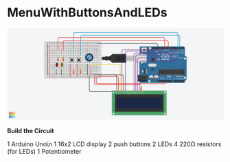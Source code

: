 # MenuWithButtonsAndLEDs

<img src="https://github.com/berhanozturk/MenuWithButtonsAndLEDs/blob/main/MenuWithButtonsAndLEDs.png">

**Build the Circuit**

1 Arduino Uno\n
1 16x2 LCD display
2 push buttons
2 LEDs
4 220Ω resistors (for LEDs)
1 Potentiometer
